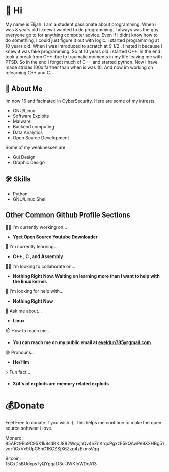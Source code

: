 
# 👋 Hi

My name is Elijah. I am a student passionate about programming.
When i was 8 years old i knew i wanted to do programming. I always was the guy everyone 
go to for anything computer advice. Even if i didnt know how to do something, I could just figure it
out with logic. i started programming at 10 years old. When i was introduced to scratch at 9 1/2 . I hated it because i knew it was 
fake programming. So at 10 years old i started C++. In the end i took a break from C++ due to traumatic moments in my life leaving me with PTSD.
So in the end i forgot much of C++ and started python. Now i have made strides 100x farther than when is was 10.
And now im working on relearning C++ and C.



## 🚀 About Me
Im now 16 and facinated in CyberSecurity.
Here are some of my intrests.

* GNU/Linux
* Software Exploits
* Malware
* Backend computing
* Data Analytics
* Open Source Development 

Some of my weaknesses are 

* Gui Design
* Graphic Design


## 🛠 Skills
* Python
* GNU/Linux Shell



## Other Common Github Profile Sections
👩‍💻 I'm currently working on...    

* [**Yget Open Source Youtube Downloader**](https://github.com/eveldun/Yget)

🧠 I'm currently learning...

* **C++ , C , and Assembly**

👯‍♀️ I'm looking to collaborate on...

* **Nothing Right Now. Waiting on learning more than I want to help with the linux kernel.**

🤔 I'm looking for help with...

* **Nothing Right Now**

💬 Ask me about...

* **Linux**

📫 How to reach me...

* **You can reach me on my public email at eveldun785@gmail.com**

😄 Pronouns...

* **He/Him**

⚡️ Fun fact...

* **3/4's of exploits are memory related exploits**
# 💰Donate

Feel Free to donate if you wish :). This helps me continue to make
the open source softwear i love.

Monero:   
85APz9Eb9C95X1k8sdRKJ882WqojhQv4nZnKrqcPgxzE5kQAwPe9X2HBg51vqrfiGxVx9UpG5hG1KCZSjX6Zzg4zEkmsVqq

Bitcoin:  
15CxDsBUdxpsTyQYpqaD3uiJWKfxWDoA13

